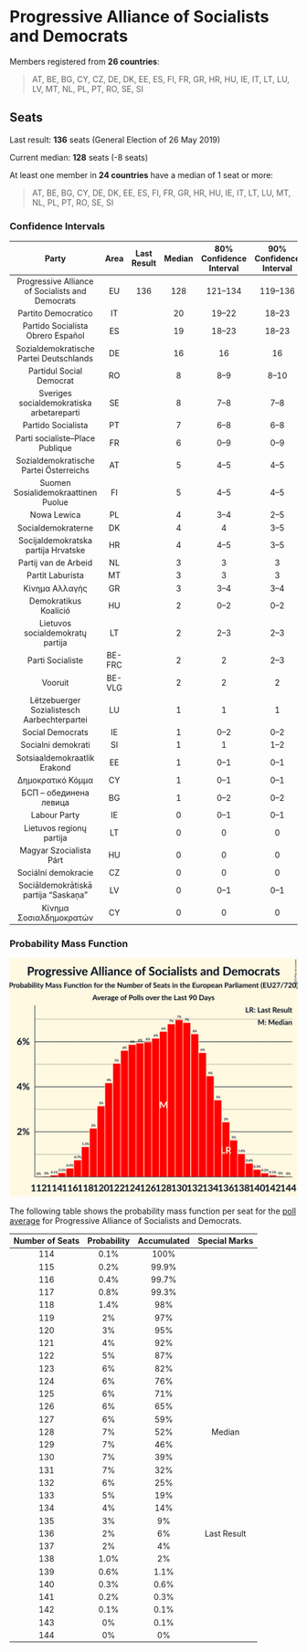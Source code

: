 # Progressive Alliance of Socialists and Democrats

Members registered from **26 countries**:

> AT, BE, BG, CY, CZ, DE, DK, EE, ES, FI, FR, GR, HR, HU, IE, IT, LT, LU, LV, MT, NL, PL, PT, RO, SE, SI

## Seats

Last result: **136** seats (General Election of 26 May 2019)

Current median: **128** seats (-8 seats)

At least one member in **24 countries** have a median of 1 seat or more:

> AT, BE, BG, CY, DE, DK, EE, ES, FI, FR, GR, HR, HU, IE, IT, LT, LU, MT, NL, PL, PT, RO, SE, SI

### Confidence Intervals

| Party | Area | Last Result | Median | 80% Confidence Interval | 90% Confidence Interval | 95% Confidence Interval | 99% Confidence Interval |
|:-----:|:----:|:-----------:|:------:|:-----------------------:|:-----------------------:|:-----------------------:|:-----------------------:|
| Progressive Alliance of Socialists and Democrats | EU | 136 | 128 | 121–134 | 119–136 | 118–137 | 116–140 |
| Partito Democratico | IT | | 20 | 19–22 | 18–23 | 18–23 | 17–25 |
| Partido Socialista Obrero Español | ES | | 19 | 18–23 | 18–23 | 17–24 | 16–25 |
| Sozialdemokratische Partei Deutschlands | DE | | 16 | 16 | 16 | 16 | 16 |
| Partidul Social Democrat | RO | | 8 | 8–9 | 8–10 | 7–10 | 7–10 |
| Sveriges socialdemokratiska arbetareparti | SE | | 8 | 7–8 | 7–8 | 7–9 | 7–9 |
| Partido Socialista | PT | | 7 | 6–8 | 6–8 | 6–8 | 5–8 |
| Parti socialiste–Place Publique | FR | | 6 | 0–9 | 0–9 | 0–10 | 0–10 |
| Sozialdemokratische Partei Österreichs | AT | | 5 | 4–5 | 4–5 | 4–5 | 4–5 |
| Suomen Sosialidemokraattinen Puolue | FI | | 5 | 4–5 | 4–5 | 4–5 | 4–5 |
| Nowa Lewica | PL | | 4 | 3–4 | 2–5 | 0–5 | 0–6 |
| Socialdemokraterne | DK | | 4 | 4 | 3–5 | 3–5 | 3–5 |
| Socijaldemokratska partija Hrvatske | HR | | 4 | 4–5 | 3–5 | 3–5 | 3–5 |
| Partij van de Arbeid | NL | | 3 | 3 | 3 | 3–4 | 2–4 |
| Partit Laburista | MT | | 3 | 3 | 3 | 3 | 3–4 |
| Κίνημα Αλλαγής | GR | | 3 | 3–4 | 3–4 | 2–4 | 2–4 |
| Demokratikus Koalíció | HU | | 2 | 0–2 | 0–2 | 0–2 | 0–2 |
| Lietuvos socialdemokratų partija | LT | | 2 | 2–3 | 2–3 | 2–3 | 2–3 |
| Parti Socialiste | BE-FRC | | 2 | 2 | 2–3 | 2–3 | 2–3 |
| Vooruit | BE-VLG | | 2 | 2 | 2 | 2 | 1–3 |
| Lëtzebuerger Sozialistesch Aarbechterpartei | LU | | 1 | 1 | 1 | 1 | 1 |
| Social Democrats | IE | | 1 | 0–2 | 0–2 | 0–2 | 0–2 |
| Socialni demokrati | SI | | 1 | 1 | 1–2 | 1–2 | 0–2 |
| Sotsiaaldemokraatlik Erakond | EE | | 1 | 0–1 | 0–1 | 0–1 | 0–1 |
| Δημοκρατικό Κόμμα | CY | | 1 | 0–1 | 0–1 | 0–1 | 0–1 |
| БСП – обединена левица | BG | | 1 | 0–2 | 0–2 | 0–2 | 0–2 |
| Labour Party | IE | | 0 | 0–1 | 0–1 | 0–1 | 0–1 |
| Lietuvos regionų partija | LT | | 0 | 0 | 0 | 0 | 0 |
| Magyar Szocialista Párt | HU | | 0 | 0 | 0 | 0 | 0 |
| Sociální demokracie | CZ | | 0 | 0 | 0 | 0 | 0 |
| Sociāldemokrātiskā partija “Saskaņa” | LV | | 0 | 0–1 | 0–1 | 0–1 | 0–1 |
| Κίνημα Σοσιαλδημοκρατών | CY | | 0 | 0 | 0 | 0 | 0 |

### Probability Mass Function

![Graph with seats probability mass function not yet produced](average-2025-03-31-seats-pmf-progressiveallianceofsocialistsanddemocrats.png "Seats Probability Mass Function")

The following table shows the probability mass function per seat for the [poll average](average-2025-03-31.html) for Progressive Alliance of Socialists and Democrats.

| Number of Seats | Probability | Accumulated | Special Marks |
|:---------------:|:-----------:|:-----------:|:-------------:|
| 114 | 0.1% | 100% |  |
| 115 | 0.2% | 99.9% |  |
| 116 | 0.4% | 99.7% |  |
| 117 | 0.8% | 99.3% |  |
| 118 | 1.4% | 98% |  |
| 119 | 2% | 97% |  |
| 120 | 3% | 95% |  |
| 121 | 4% | 92% |  |
| 122 | 5% | 87% |  |
| 123 | 6% | 82% |  |
| 124 | 6% | 76% |  |
| 125 | 6% | 71% |  |
| 126 | 6% | 65% |  |
| 127 | 6% | 59% |  |
| 128 | 7% | 52% | Median |
| 129 | 7% | 46% |  |
| 130 | 7% | 39% |  |
| 131 | 7% | 32% |  |
| 132 | 6% | 25% |  |
| 133 | 5% | 19% |  |
| 134 | 4% | 14% |  |
| 135 | 3% | 9% |  |
| 136 | 2% | 6% | Last Result |
| 137 | 2% | 4% |  |
| 138 | 1.0% | 2% |  |
| 139 | 0.6% | 1.1% |  |
| 140 | 0.3% | 0.6% |  |
| 141 | 0.2% | 0.3% |  |
| 142 | 0.1% | 0.1% |  |
| 143 | 0% | 0.1% |  |
| 144 | 0% | 0% |  |


